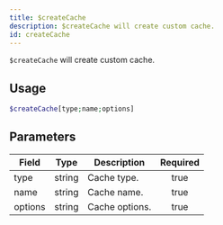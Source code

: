 ```yaml
---
title: $createCache
description: $createCache will create custom cache.
id: createCache
---
```


`$createCache` will create custom cache.

## Usage

```php
$createCache[type;name;options]
```

## Parameters

| Field   | Type   | Description    | Required |
| ------- | ------ | -------------- | :------: |
| type    | string | Cache type.    |   true   |
| name    | string | Cache name.    |   true   |
| options | string | Cache options. |   true   |
